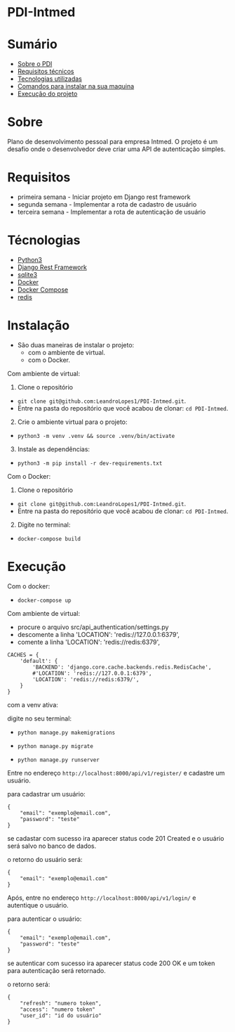 # PDI-Intmed

    
# Sumário

- [Sobre o PDI](#sobre)
- [Requisitos técnicos](#requisitos)
- [Tecnologias utilizadas](#requisitos)
- [Comandos para instalar na sua maquina](#instalação)
- [Execução do projeto](#execução)

# Sobre

Plano de desenvolvimento pessoal para empresa Intmed. O projeto é um desafio onde o desenvolvedor deve criar uma
API de autenticação simples.

# Requisitos

- primeira semana - Iniciar projeto em Django rest framework
- segunda semana - Implementar a rota de cadastro de usuário
- terceira semana - Implementar a rota de autenticação de usuário

# Técnologias 

  - [Python3](https://www.python.org/)
  - [Django Rest Framework](https://www.django-rest-framework.org/)
  - [sqlite3](https://docs.python.org/3/library/sqlite3.html)
  - [Docker](https://www.docker.com/)
  - [Docker Compose](https://docs.docker.com/compose/install/)
  - [redis](https://redis.io/)
 
# Instalação

- São duas maneiras de instalar o projeto:
  - com o ambiente de virtual.
  - com o Docker.


Com ambiente de virtual:

1. Clone o repositório

- `git clone git@github.com:LeandroLopes1/PDI-Intmed.git`.
- Entre na pasta do repositório que você acabou de clonar:
 `cd PDI-Intmed`.

2. Crie o ambiente virtual para o projeto:

- `python3 -m venv .venv && source .venv/bin/activate`

3. Instale as dependências:

- `python3 -m pip install -r dev-requirements.txt`

Com o Docker:

1. Clone o repositório

- `git clone git@github.com:LeandroLopes1/PDI-Intmed.git`.
- Entre na pasta do repositório que você acabou de clonar:
 `cd PDI-Intmed`.

2. Digite no terminal:

- `docker-compose build`


# Execução

Com o docker:

  - `docker-compose up`



Com ambiente de virtual:

- procure o arquivo src/api_authentication/settings.py
- descomente a linha 'LOCATION': 'redis://127.0.0.1:6379',
- comente a linha 'LOCATION': 'redis://redis:6379',

```
CACHES = {
    'default': {
        'BACKEND': 'django.core.cache.backends.redis.RedisCache',
        #'LOCATION': 'redis://127.0.0.1:6379',
        'LOCATION': 'redis://redis:6379/',
    }
}

```

com a venv ativa:

digite no seu terminal:

  - `python manage.py makemigrations`

  - `python manage.py migrate`

  - `python manage.py runserver`
  

Entre no endereço `http://localhost:8000/api/v1/register/` e cadastre um usuário.

para cadastrar um usuário:

```
{
    "email": "exemplo@email.com",
    "password": "teste"
}
```

se cadastar com sucesso ira aparecer status code 201 Created e o usuário será salvo no banco de dados.

o retorno do usuário será:

```
{
    "email": "exemplo@email.com"
}
```


Após, entre no endereço `http://localhost:8000/api/v1/login/` e autentique o usuário.

para autenticar o usuário:

```
{
    "email": "exemplo@email.com",
    "password": "teste"
}
```


se autenticar com sucesso ira aparecer status code 200 OK e um token para autenticação será retornado.

o retorno será:

```
{
    "refresh": "numero token",
    "access": "numero token"
    "user_id": "id do usuário"
}
```
